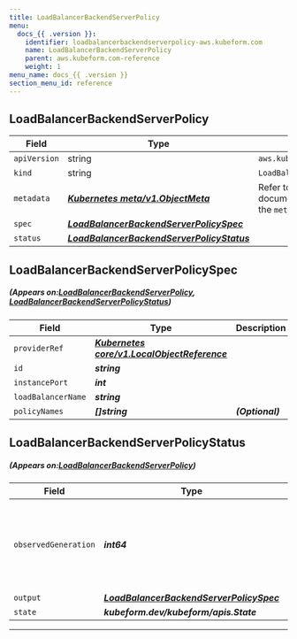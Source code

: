 ```yaml
---
title: LoadBalancerBackendServerPolicy
menu:
  docs_{{ .version }}:
    identifier: loadbalancerbackendserverpolicy-aws.kubeform.com
    name: LoadBalancerBackendServerPolicy
    parent: aws.kubeform.com-reference
    weight: 1
menu_name: docs_{{ .version }}
section_menu_id: reference
---
```


## LoadBalancerBackendServerPolicy
| Field | Type | Description |
| ------ | ----- | ----------- |
| `apiVersion` | string | `aws.kubeform.com/v1alpha1` |
|    `kind` | string | `LoadBalancerBackendServerPolicy` |
| `metadata` | ***[Kubernetes meta/v1.ObjectMeta](https://kubernetes.io/docs/reference/generated/kubernetes-api/v1.13/#objectmeta-v1-meta)***|Refer to the Kubernetes API documentation for the fields of the `metadata` field.|
| `spec` | ***[LoadBalancerBackendServerPolicySpec](#LoadBalancerBackendServerPolicySpec)***||
| `status` | ***[LoadBalancerBackendServerPolicyStatus](#LoadBalancerBackendServerPolicyStatus)***||
## LoadBalancerBackendServerPolicySpec
##### (Appears on:[LoadBalancerBackendServerPolicy](#LoadBalancerBackendServerPolicy), [LoadBalancerBackendServerPolicyStatus](#LoadBalancerBackendServerPolicyStatus))
| Field | Type | Description |
| ------ | ----- | ----------- |
| `providerRef` | ***[Kubernetes core/v1.LocalObjectReference](https://kubernetes.io/docs/reference/generated/kubernetes-api/v1.13/#localobjectreference-v1-core)***||
| `id` | ***string***||
| `instancePort` | ***int***||
| `loadBalancerName` | ***string***||
| `policyNames` | ***[]string***| ***(Optional)*** |
## LoadBalancerBackendServerPolicyStatus
##### (Appears on:[LoadBalancerBackendServerPolicy](#LoadBalancerBackendServerPolicy))
| Field | Type | Description |
| ------ | ----- | ----------- |
| `observedGeneration` | ***int64***| ***(Optional)*** Resource generation, which is updated on mutation by the API Server.|
| `output` | ***[LoadBalancerBackendServerPolicySpec](#LoadBalancerBackendServerPolicySpec)***| ***(Optional)*** |
| `state` | ***kubeform.dev/kubeform/apis.State***| ***(Optional)*** |
---
